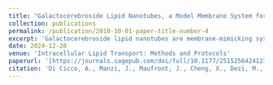 ```yaml
---
title: "Galactocerebroside Lipid Nanotubes, a Model Membrane System for Studying Membrane-Associated Proteins on a Molecular Scale"
collection: publications
permalink: /publication/2010-10-01-paper-title-number-4
excerpt: 'Galactocerebroside lipid nanotubes are membrane-mimicking systems for studying the function and structure of proteins involved in membrane shape remodeling, such as in intracellular trafficking, cell division, and migration or involved in the formation of membrane contact sites. They exhibit a constant and small diameter of 30 nm and a length of up to 2 μm. They can be functionalized with lipid ligands, providing a large binding surface for protein without membrane shape remodeling. These features make it possible to study protein assemblies on membranes different from those accessible with vesicular systems. This chapter describes the process of galactocerebroside nanotube formation, the incorporation of different lipid ligands, factors influencing protein binding, and the experimental conditions for their use in flotation assay and imaging by transmission electron and cryo-electron microscopy'
date: 2024-12-20
venue: 'Intracellular Lipid Transport: Methods and Protocols'
paperurl: '[https://journals.sagepub.com/doi/full/10.1177/25152564241231364](https://link.springer.com/protocol/10.1007/978-1-0716-4318-1_16)'
citation: 'Di Cicco, A., Manzi, J., Maufront, J., Cheng, X., Dezi, M., & Lévy, D. (2024). Galactocerebroside Lipid Nanotubes, a Model Membrane System for Studying Membrane-Associated Proteins on a Molecular Scale. In Intracellular Lipid Transport: Methods and Protocols (pp. 237-248). New York, NY: Springer US.'
---
```


